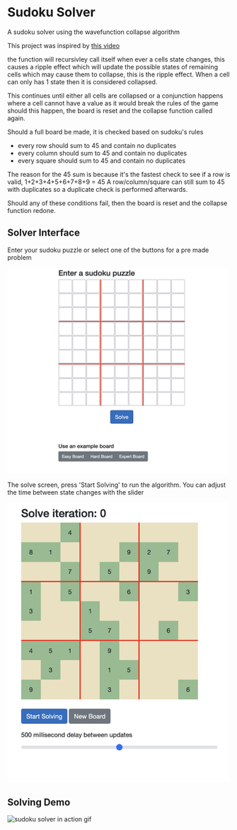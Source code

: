 # Sudoku Solver
A sudoku solver using the wavefunction collapse algorithm

This project was inspired by [this video](https://youtu.be/2SuvO4Gi7uY)


the function will recursivley call itself when ever a cells state changes, this causes a ripple effect which will update the possible 
states of remaining cells which may cause them to collapse, this is the ripple effect.
When a cell can only has 1 state then it is considered collapsed.


This continues until either all cells are collapsed or a conjunction happens where a cell cannot have a value as it would break the rules of the game
should this happen, the board is reset and the collapse function called again.

Should a full board be made, it is checked based on sudoku's rules
- every row should sum to 45 and contain no duplicates
- every column should sum to 45 and contain no duplicates
- every square should sum to 45 and contain no duplicates

The reason for the 45 sum is because it's the fastest check to see if a row is valid, 1+2+3+4+5+6+7+8+9 = 45
A row/column/square can still sum to 45 with duplicates so a duplicate check is performed afterwards.

Should any of these conditions fail, then the board is reset and the collapse function redone.


## Solver Interface

Enter your sudoku puzzle or select one of the buttons for a pre made problem

<img width="500" alt="initial screen" src=".github/initial_screen.png">

The solve screen, press 'Start Solving' to run the algorithm. You can adjust the time between state changes with the slider

<img width="500" alt="solve screen" src=".github/solve_screen.png">


## Solving Demo

<img width="500" alt="sudoku solver in action gif" src=".github/SudokuSolverInAction.gif">
